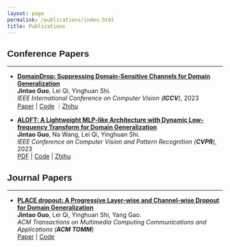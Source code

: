 ```yaml
---
layout: page
permalink: /publications/index.html
title: Publications
---
```


<!-- # Publications -->


## <font face="Arial"><b>Conference Papers </b></font>
- - -

<!-- <img align="right" src="../ALOFT.jpg" width = "40%"/> -->

+ **[DomainDrop: Suppressing Domain-Sensitive Channels for Domain Generalization](https://arxiv.org/abs/2308.10285)** \
**Jintao Guo**, Lei Qi, Yinghuan Shi. \
_IEEE International Conference on Computer Vision (**ICCV**)_, 2023 \
[Paper](https://lingeringlight.github.io/) | [Code](https://lingeringlight.github.io/) ｜[Zhihu](https://zhuanlan.zhihu.com/p/652198004)

+ **[ALOFT: A Lightweight MLP-like Architecture with Dynamic Low-frequency Transform for Domain Generalization](https://arxiv.org/abs/2303.11674)**  \
**Jintao Guo**, Na Wang, Lei Qi, Yinghuan Shi. \
_IEEE Conference on Computer Vision and Pattern Recognition (**CVPR**)_, 2023 \
[PDF](https://arxiv.org/abs/2303.11674) | [Code](https://github.com/lingeringlight/ALOFT/) | [Zhihu](https://zhuanlan.zhihu.com/p/624598279)


## <font face="Arial"><b>Journal Papers </b></font>
- - -

<!-- <img align="right" src="../ALOFT.jpg" width = "40%"/> -->

+ **[PLACE dropout: A Progressive Layer-wise and Channel-wise Dropout for Domain Generalization](https://lingeringlight.github.io/)** \
**Jintao Guo**, Lei Qi, Yinghuan Shi, Yang Gao. \
_ACM Transactions on Multimedia Computing Communications and Applications (**ACM TOMM**)_ \
[Paper](https://lingeringlight.github.io/) | [Code]( https://github.com/lingeringlight/PLACEdropout/)


